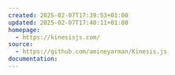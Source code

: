 ```yaml
---
created: 2025-02-07T17:39:53+01:00
updated: 2025-02-07T17:40:11+01:00
homepage:
  - https://kinesisjs.com/
source:
  - https://github.com/amineyarman/Kinesis.js
documentation:
---
```

